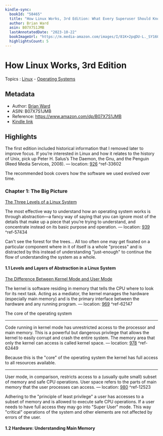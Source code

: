 ```yaml
---
kindle-sync:
  bookId: "58465"
  title: "How Linux Works, 3rd Edition: What Every Superuser Should Know"
  author: Brian Ward
  asin: B07X7S1JMB
  lastAnnotatedDate: "2023-10-22"
  bookImageUrl: "https://m.media-amazon.com/images/I/81K+2pqDU-L._SY160.jpg"
  highlightsCount: 5
---
```


# How Linux Works, 3rd Edition

Topics : [Linux](../4-hub-notes-🚉/Linux.md) - [Operating Systems](../4-hub-notes-🚉/Operating%20Systems.md)

## Metadata

- Author: [Brian Ward](https://www.amazon.comundefined)
- ASIN: B07X7S1JMB
- Reference: https://www.amazon.com/dp/B07X7S1JMB
- [Kindle link](kindle://book?action=open&asin=B07X7S1JMB)

## Highlights

The first edition included historical information that I removed later to improve focus. If you’re interested in Linux and how it relates to the history of Unix, pick up Peter H. Salus’s The Daemon, the Gnu, and the Penguin (Reed Media Services, 2008). — location: [926](kindle://book?action=open&asin=B07X7S1JMB&location=926) ^ref-33602

The recommended book covers how the software we used evolved over time.

### Chapter 1: The Big Picture

[The Three Levels of a Linux System](../3-permanent-notes-🧲/The%20Three%20Levels%20of%20a%20Linux%20System.md)

The most effective way to understand how an operating system works is through abstraction—a fancy way of saying that you can ignore most of the details that make up a piece that you’re trying to understand, and concentrate instead on its basic purpose and operation. — location: [939](kindle://book?action=open&asin=B07X7S1JMB&location=939) ^ref-57434

Can't see the forest for the trees... All too often one may get fixated on a particular component where in it of itself is a whole "process" and is distracted by this instead of understanding "just-enough" to continue the flow of understanding the system as a whole.

#### 1.1 Levels and Layers of Abstraction in a Linux System

[The Difference Between Kernel Mode and User Mode](../3-permanent-notes-🧲/The%20Difference%20Between%20Kernel%20Mode%20and%20User%20Mode.md)

The kernel is software residing in memory that tells the CPU where to look for its next task. Acting as a mediator, the kernel manages the hardware (especially main memory) and is the primary interface between the hardware and any running program. — location: [969](kindle://book?action=open&asin=B07X7S1JMB&location=969) ^ref-62147

The core of the operating system

---

Code running in kernel mode has unrestricted access to the processor and main memory. This is a powerful but dangerous privilege that allows the kernel to easily corrupt and crash the entire system. The memory area that only the kernel can access is called kernel space. — location: [978](kindle://book?action=open&asin=B07X7S1JMB&location=978) ^ref-62449

Because this is the "core" of the operating system the kernel has full access to all resources available.

---

User mode, in comparison, restricts access to a (usually quite small) subset of memory and safe CPU operations. User space refers to the parts of main memory that the user processes can access. — location: [980](kindle://book?action=open&asin=B07X7S1JMB&location=980) ^ref-12523

Adhering to the "principle of least privilege" a user has accesses to a subset of memory and is allowed to execute safe CPU operations. If a user needs to have full access they may go into "Super User" mode. This way "critical" operations of the system and other elements are not affected by errors of the user.

#### 1.2 Hardware: Understanding Main Memory
